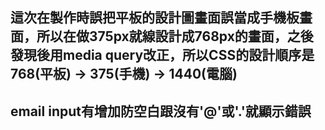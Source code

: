 ## 這次在製作時誤把平板的設計圖畫面誤當成手機板畫面，所以在做375px就線設計成768px的畫面，之後發現後用media query改正，所以CSS的設計順序是 768(平板) -> 375(手機) -> 1440(電腦)

## email input有增加防空白跟沒有'@'或'.'就顯示錯誤